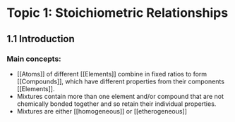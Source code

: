 # Topic 1: Stoichiometric Relationships

## 1.1 Introduction
### Main concepts:
- [[Atoms]] of different [[Elements]] combine in fixed ratios to form [[Compounds]], which have different properties from their components [[Elements]].
- Mixtures contain more than one element and/or compound that are not chemically bonded together and so retain their individual properties.
- Mixtures are either [[homogeneous]] or [[etherogeneous]]
